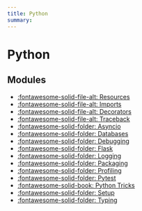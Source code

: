 ```yaml
---
title: Python
summary:
---
```


Python
===

Modules
---
- [:fontawesome-solid-file-alt: Resources](01_resources.md)
- [:fontawesome-solid-file-alt: Imports](02_imports.md)
- [:fontawesome-solid-file-alt: Decorators](03_decorators.md)
- [:fontawesome-solid-file-alt: Traceback](04_traceback.md)
- [:fontawesome-solid-folder: Asyncio](asyncio/index.md)
- [:fontawesome-solid-folder: Databases](databases/index.md)
- [:fontawesome-solid-folder: Debugging](debugging/index.md)
- [:fontawesome-solid-folder: Flask](flask/index.md)
- [:fontawesome-solid-folder: Logging](logging/index.md)
- [:fontawesome-solid-folder: Packaging](packaging/index.md)
- [:fontawesome-solid-folder: Profiling](profiling/index.md)
- [:fontawesome-solid-folder: Pytest](pytest/index.md)
- [:fontawesome-solid-book: Python Tricks](python-tricks/index.md)
- [:fontawesome-solid-folder: Setup](setup/index.md)
- [:fontawesome-solid-folder: Typing](typing/index.md)
